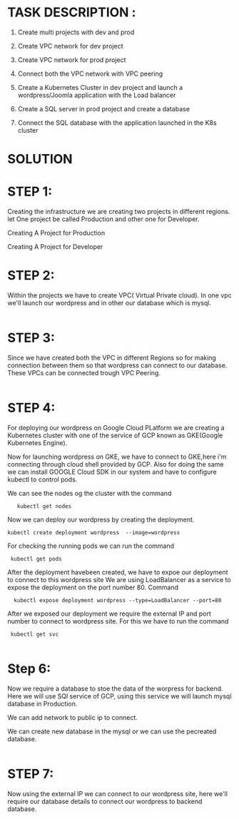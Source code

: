 # TASK DESCRIPTION :

1. Create multi projects with dev and prod

2. Create VPC network for dev project

3. Create VPC network for prod project

4. Connect both the VPC network with VPC peering

5. Create a Kubernetes Cluster in dev project and launch a wordpress/Joomla application with the Load balancer

6. Create a SQL server in prod project and create a database

7. Connect the SQL database with the application launched in the K8s cluster


# SOLUTION


# STEP 1:

Creating the infrastructure  we are creating two projects in different regions.
let One project be called Production and other one for Developer.

Creating A Project for Production 
 <img src="  ">



Creating A Project for Developer
 <img src="  ">


# STEP 2:

Within the projects we have to create VPC( Virtual Private cloud).
In one vpc we'll launch our wordpress and in other our database which is mysql.

 <img src="  ">

# STEP 3:

Since we have created both the VPC in different Regions so for making connection between them so that 
wordpress can connect to our database. These VPCs can be connected trough VPC Peering.

 <img src="  ">


# STEP 4:

For deploying our wordpress on Google Cloud PLatform we are creating a Kubernetes cluster with one of the
service of GCP known as GKE(Google Kubernetes Engine).

Now for launching wordpress on GKE, we have to connect to GKE,here i'm connecting through cloud shell provided by GCP.
Also for doing the same we can install GOOGLE Cloud SDK in our system and have to configure kubectl to control pods.

We can see the nodes og the cluster with the command

       kubectl get nodes

Now we can deploy our wordpress by creating the deployment.
  
    kubectl create deployment wordpress  --image=wordpress

For checking the running pods we can run the command

     kubectl get pods

After the deployment havebeen created, we have to expoe our deployment to connect to this wordpress site
We are using LoadBalancer as a service to expose the deployment on the port number 80.
Command

      kubectl expose deployment wordpress --type=LoadBalancer --port=80

After we exposed our deployment we require the external IP and port number to connect to wordpress site.
For this we have to run the command 

     kubectl get svc
     
     
  <img src="  ">    
     
 # Step 6:
 Now we require a database to stoe the data of the worpress for backend. Here we will use SQl service of 
 GCP, using this service we will launch mysql database in Production.
 
 We can add network to public ip to connect.
  <img src="  ">
  
  
 We can create new database in the mysql or we can use the pecreated database.
 
  <img src="  ">
  
  
 # STEP 7:
 Now using the external IP we can connect to our wordpress site, here we'll require our database details to connect our 
 wordpress to backend database.
 
 
 <img src="  ">
 
     
     
     
     
     
     
     
     
     
     
     
     
     
     
     
     
     
     
     
     
     
